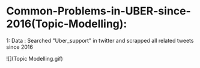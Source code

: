 # Common-Problems-in-UBER-since-2016(Topic-Modelling):

1: Data : Searched "Uber_support" in twitter and scrapped all related tweets since 2016

![](Topic Modelling.gif)
